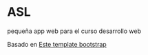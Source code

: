 # ASL
pequeña app web para el curso desarrollo web


Basado en <a href="https://startbootstrap.com/template-overviews/sb-admin/">Este template bootstrap</a>
